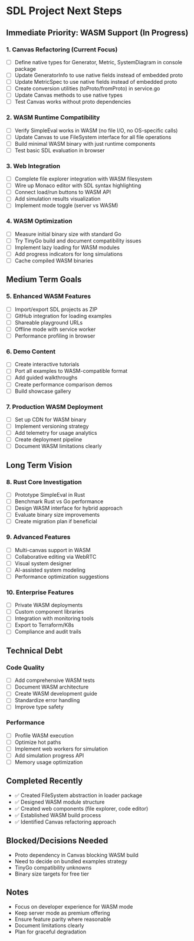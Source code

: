 # SDL Project Next Steps

## Immediate Priority: WASM Support (In Progress)

### 1. Canvas Refactoring (Current Focus)
- [ ] Define native types for Generator, Metric, SystemDiagram in console package
- [ ] Update GeneratorInfo to use native fields instead of embedded proto
- [ ] Update MetricSpec to use native fields instead of embedded proto
- [ ] Create conversion utilities (toProto/fromProto) in service.go
- [ ] Update Canvas methods to use native types
- [ ] Test Canvas works without proto dependencies

### 2. WASM Runtime Compatibility
- [ ] Verify SimpleEval works in WASM (no file I/O, no OS-specific calls)
- [ ] Update Canvas to use FileSystem interface for all file operations
- [ ] Build minimal WASM binary with just runtime components
- [ ] Test basic SDL evaluation in browser

### 3. Web Integration
- [ ] Complete file explorer integration with WASM filesystem
- [ ] Wire up Monaco editor with SDL syntax highlighting
- [ ] Connect load/run buttons to WASM API
- [ ] Add simulation results visualization
- [ ] Implement mode toggle (server vs WASM)

### 4. WASM Optimization
- [ ] Measure initial binary size with standard Go
- [ ] Try TinyGo build and document compatibility issues
- [ ] Implement lazy loading for WASM modules
- [ ] Add progress indicators for long simulations
- [ ] Cache compiled WASM binaries

## Medium Term Goals

### 5. Enhanced WASM Features
- [ ] Import/export SDL projects as ZIP
- [ ] GitHub integration for loading examples
- [ ] Shareable playground URLs
- [ ] Offline mode with service worker
- [ ] Performance profiling in browser

### 6. Demo Content
- [ ] Create interactive tutorials
- [ ] Port all examples to WASM-compatible format
- [ ] Add guided walkthroughs
- [ ] Create performance comparison demos
- [ ] Build showcase gallery

### 7. Production WASM Deployment
- [ ] Set up CDN for WASM binary
- [ ] Implement versioning strategy
- [ ] Add telemetry for usage analytics
- [ ] Create deployment pipeline
- [ ] Document WASM limitations clearly

## Long Term Vision

### 8. Rust Core Investigation
- [ ] Prototype SimpleEval in Rust
- [ ] Benchmark Rust vs Go performance
- [ ] Design WASM interface for hybrid approach
- [ ] Evaluate binary size improvements
- [ ] Create migration plan if beneficial

### 9. Advanced Features
- [ ] Multi-canvas support in WASM
- [ ] Collaborative editing via WebRTC
- [ ] Visual system designer
- [ ] AI-assisted system modeling
- [ ] Performance optimization suggestions

### 10. Enterprise Features
- [ ] Private WASM deployments
- [ ] Custom component libraries
- [ ] Integration with monitoring tools
- [ ] Export to Terraform/K8s
- [ ] Compliance and audit trails

## Technical Debt

### Code Quality
- [ ] Add comprehensive WASM tests
- [ ] Document WASM architecture
- [ ] Create WASM development guide
- [ ] Standardize error handling
- [ ] Improve type safety

### Performance
- [ ] Profile WASM execution
- [ ] Optimize hot paths
- [ ] Implement web workers for simulation
- [ ] Add simulation progress API
- [ ] Memory usage optimization

## Completed Recently
- ✅ Created FileSystem abstraction in loader package
- ✅ Designed WASM module structure
- ✅ Created web components (file explorer, code editor)
- ✅ Established WASM build process
- ✅ Identified Canvas refactoring approach

## Blocked/Decisions Needed
- Proto dependency in Canvas blocking WASM build
- Need to decide on bundled examples strategy
- TinyGo compatibility unknowns
- Binary size targets for free tier

## Notes
- Focus on developer experience for WASM mode
- Keep server mode as premium offering
- Ensure feature parity where reasonable
- Document limitations clearly
- Plan for graceful degradation